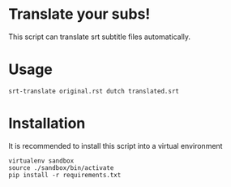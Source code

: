 
# Translate your subs!

This script can translate srt subtitle files automatically.

# Usage

    srt-translate original.rst dutch translated.srt

# Installation

It is recommended to install this script into a virtual environment

    virtualenv sandbox
    source ./sandbox/bin/activate
    pip install -r requirements.txt



